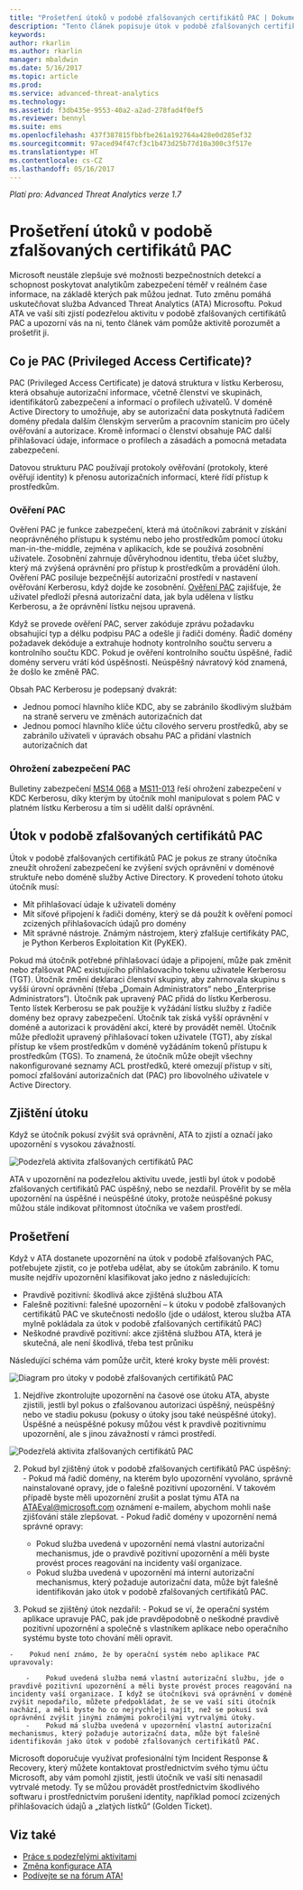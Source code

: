 ```yaml
---
title: "Prošetření útoků v podobě zfalšovaných certifikátů PAC | Dokumentace Microsoftu"
description: "Tento článek popisuje útok v podobě zfalšovaných certifikátů PAC a obsahuje pokyny k prošetření, když je toto ohrožení ve vaší síti zjištěno."
keywords: 
author: rkarlin
ms.author: rkarlin
manager: mbaldwin
ms.date: 5/16/2017
ms.topic: article
ms.prod: 
ms.service: advanced-threat-analytics
ms.technology: 
ms.assetid: f3db435e-9553-40a2-a2ad-278fad4f0ef5
ms.reviewer: bennyl
ms.suite: ems
ms.openlocfilehash: 437f387815fbbfbe261a192764a428e0d285ef32
ms.sourcegitcommit: 97aced94f47cf3c1b473d25b77d10a300c3f517e
ms.translationtype: HT
ms.contentlocale: cs-CZ
ms.lasthandoff: 05/16/2017
---
```

*Platí pro: Advanced Threat Analytics verze 1.7*

# <a name="investigating-forged-pac-attacks"></a>Prošetření útoků v podobě zfalšovaných certifikátů PAC

Microsoft neustále zlepšuje své možnosti bezpečnostních detekcí a schopnost poskytovat analytikům zabezpečení téměř v reálném čase informace, na základě kterých pak můžou jednat. Tuto změnu pomáhá uskutečňovat služba Advanced Threat Analytics (ATA) Microsoftu. Pokud ATA ve vaší síti zjistí podezřelou aktivitu v podobě zfalšovaných certifikátů PAC a upozorní vás na ni, tento článek vám pomůže aktivitě porozumět a prošetřit ji.

## <a name="what-is-a-privileged-access-certificate-pac"></a>Co je PAC (Privileged Access Certificate)?

PAC (Privileged Access Certificate) je datová struktura v lístku Kerberosu, která obsahuje autorizační informace, včetně členství ve skupinách, identifikátorů zabezpečení a informací o profilech uživatelů. V doméně Active Directory to umožňuje, aby se autorizační data poskytnutá řadičem domény předala dalším členským serverům a pracovním stanicím pro účely ověřování a autorizace. Kromě informací o členství obsahuje PAC další přihlašovací údaje, informace o profilech a zásadách a pomocná metadata zabezpečení. 

Datovou strukturu PAC používají protokoly ověřování (protokoly, které ověřují identity) k přenosu autorizačních informací, které řídí přístup k prostředkům.

### <a name="pac-validation"></a>Ověření PAC

Ověření PAC je funkce zabezpečení, která má útočníkovi zabránit v získání neoprávněného přístupu k systému nebo jeho prostředkům pomocí útoku man-in-the-middle, zejména v aplikacích, kde se používá zosobnění uživatele. Zosobnění zahrnuje důvěryhodnou identitu, třeba účet služby, který má zvýšená oprávnění pro přístup k prostředkům a provádění úloh. Ověření PAC posiluje bezpečnější autorizační prostředí v nastavení ověřování Kerberosu, když dojde ke zosobnění. [Ověření PAC](https://blogs.msdn.microsoft.com/openspecification/2009/04/24/understanding-microsoft-kerberos-pac-validation/) zajišťuje, že uživatel předloží přesná autorizační data, jak byla udělena v lístku Kerberosu, a že oprávnění lístku nejsou upravená.

Když se provede ověření PAC, server zakóduje zprávu požadavku obsahující typ a délku podpisu PAC a odešle ji řadiči domény. Řadič domény požadavek dekóduje a extrahuje hodnoty kontrolního součtu serveru a kontrolního součtu KDC. Pokud je ověření kontrolního součtu úspěšné, řadič domény serveru vrátí kód úspěšnosti. Neúspěšný návratový kód znamená, že došlo ke změně PAC. 

Obsah PAC Kerberosu je podepsaný dvakrát: 
- Jednou pomocí hlavního klíče KDC, aby se zabránilo škodlivým službám na straně serveru ve změnách autorizačních dat
- Jednou pomocí hlavního klíče účtu cílového serveru prostředků, aby se zabránilo uživateli v úpravách obsahu PAC a přidání vlastních autorizačních dat

### <a name="pac-vulnerability"></a>Ohrožení zabezpečení PAC
Bulletiny zabezpečení [MS14 068](https://technet.microsoft.com/library/security/MS14-068.aspx) a [MS11-013](https://technet.microsoft.com/library/security/ms11-013.aspx) řeší ohrožení zabezpečení v KDC Kerberosu, díky kterým by útočník mohl manipulovat s polem PAC v platném lístku Kerberosu a tím si udělit další oprávnění.

## <a name="forged-pac-attack"></a>Útok v podobě zfalšovaných certifikátů PAC

Útok v podobě zfalšovaných certifikátů PAC je pokus ze strany útočníka zneužít ohrožení zabezpečení ke zvýšení svých oprávnění v doménové struktuře nebo doméně služby Active Directory. K provedení tohoto útoku útočník musí:
-    Mít přihlašovací údaje k uživateli domény
-    Mít síťové připojení k řadiči domény, který se dá použít k ověření pomocí zcizených přihlašovacích údajů pro domény
-    Mít správné nástroje. Známým nástrojem, který zfalšuje certifikáty PAC, je Python Kerberos Exploitation Kit (PyKEK).

Pokud má útočník potřebné přihlašovací údaje a připojení, může pak změnit nebo zfalšovat PAC existujícího přihlašovacího tokenu uživatele Kerberosu (TGT). Útočník změní deklaraci členství skupiny, aby zahrnovala skupinu s vyšší úrovní oprávnění (třeba „Domain Administrators“ nebo „Enterprise Administrators“). Útočník pak upravený PAC přidá do lístku Kerberosu. Tento lístek Kerberosu se pak použije k vyžádání lístku služby z řadiče domény bez opravy zabezpečení. Útočník tak získá vyšší oprávnění v doméně a autorizaci k provádění akcí, které by provádět neměl. Útočník může předložit upravený přihlašovací token uživatele (TGT), aby získal přístup ke všem prostředkům v doméně vyžádáním tokenů přístupu k prostředkům (TGS). To znamená, že útočník může obejít všechny nakonfigurované seznamy ACL prostředků, které omezují přístup v síti, pomocí zfalšování autorizačních dat (PAC) pro libovolného uživatele v Active Directory.

## <a name="discovering-the-attack"></a>Zjištění útoku
Když se útočník pokusí zvýšit svá oprávnění, ATA to zjistí a označí jako upozornění s vysokou závažností.

![Podezřelá aktivita zfalšovaných certifikátů PAC](./media/forged-pac.png)

ATA v upozornění na podezřelou aktivitu uvede, jestli byl útok v podobě zfalšovaných certifikátů PAC úspěšný, nebo se nezdařil. Prověřit by se měla upozornění na úspěšné i neúspěšné útoky, protože neúspěšné pokusy můžou stále indikovat přítomnost útočníka ve vašem prostředí.

## <a name="investigating"></a>Prošetření
Když v ATA dostanete upozornění na útok v podobě zfalšovaných PAC, potřebujete zjistit, co je potřeba udělat, aby se útokům zabránilo. K tomu musíte nejdřív upozornění klasifikovat jako jedno z následujících: 
-    Pravdivě pozitivní: škodlivá akce zjištěná službou ATA
-    Falešně pozitivní: falešné upozornění – k útoku v podobě zfalšovaných certifikátů PAC ve skutečnosti nedošlo (jde o událost, kterou služba ATA mylně pokládala za útok v podobě zfalšovaných certifikátů PAC)
-    Neškodné pravdivě pozitivní: akce zjištěná službou ATA, která je skutečná, ale není škodlivá, třeba test průniku

Následující schéma vám pomůže určit, které kroky byste měli provést:

![Diagram pro útoky v podobě zfalšovaných certifikátů PAC](./media/forged-pac-diagram.png)

1. Nejdříve zkontrolujte upozornění na časové ose útoku ATA, abyste zjistili, jestli byl pokus o zfalšovanou autorizaci úspěšný, neúspěšný nebo ve stadiu pokusu (pokusy o útoky jsou také neúspěšné útoky). Úspěšné a neúspěšné pokusy můžou vést k pravdivě pozitivnímu upozornění, ale s jinou závažností v rámci prostředí.
 
 ![Podezřelá aktivita zfalšovaných certifikátů PAC](./media/forged-pac-sa.png)


2.    Pokud byl zjištěný útok v podobě zfalšovaných certifikátů PAC úspěšný:
    -    Pokud má řadič domény, na kterém bylo upozornění vyvoláno, správně nainstalované opravy, jde o falešně pozitivní upozornění. V takovém případě byste měli upozornění zrušit a poslat týmu ATA na ATAEval@microsoft.com oznámení e-mailem, abychom mohli naše zjišťování stále zlepšovat. 
    -    Pokud řadič domény v upozornění nemá správné opravy:
        -    Pokud služba uvedená v upozornění nemá vlastní autorizační mechanismus, jde o pravdivě pozitivní upozornění a měli byste provést proces reagování na incidenty vaší organizace. 
        -    Pokud služba uvedená v upozornění má interní autorizační mechanismus, který požaduje autorizační data, může být falešně identifikován jako útok v podobě zfalšovaných certifikátů PAC. 

3.    Pokud se zjištěný útok nezdařil:
    -    Pokud se ví, že operační systém aplikace upravuje PAC, pak jde pravděpodobně o neškodné pravdivě pozitivní upozornění a společně s vlastníkem aplikace nebo operačního systému byste toto chování měli opravit.

    -    Pokud není známo, že by operační systém nebo aplikace PAC upravovaly: 

        -    Pokud uvedená služba nemá vlastní autorizační službu, jde o pravdivě pozitivní upozornění a měli byste provést proces reagování na incidenty vaší organizace. I když se útočníkovi svá oprávnění v doméně zvýšit nepodařilo, můžete předpokládat, že se ve vaší síti útočník nachází, a měli byste ho co nejrychleji najít, než se pokusí svá oprávnění zvýšit jinými známými pokročilými vytrvalými útoky. 
        -    Pokud má služba uvedená v upozornění vlastní autorizační mechanismus, který požaduje autorizační data, může být falešně identifikován jako útok v podobě zfalšovaných certifikátů PAC.


Microsoft doporučuje využívat profesionální tým Incident Response & Recovery, který můžete kontaktovat prostřednictvím svého týmu účtu Microsoft, aby vám pomohl zjistit, jestli útočník ve vaší síti nenasadil vytrvalé metody. Ty se můžou provádět prostřednictvím škodlivého softwaru i prostřednictvím porušení identity, například pomocí zcizených přihlašovacích údajů a „zlatých lístků“ (Golden Ticket).


## <a name="see-also"></a>Viz také
- [Práce s podezřelými aktivitami](working-with-suspicious-activities.md)
- [Změna konfigurace ATA](modifying-ata-configuration.md)
- [Podívejte se na fórum ATA!](https://social.technet.microsoft.com/Forums/security/home?forum=mata)
